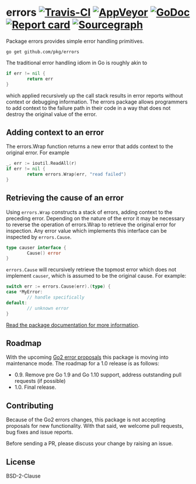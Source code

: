 # errors [![Travis-CI](https://travis-ci.org/pkg/errors.svg)](https://travis-ci.org/pkg/errors) [![AppVeyor](https://ci.appveyor.com/api/projects/status/b98mptawhudj53ep/branch/master?svg=true)](https://ci.appveyor.com/project/davecheney/errors/branch/master) [![GoDoc](https://godoc.org/github.com/pkg/errors?status.svg)](http://godoc.org/github.com/pkg/errors) [![Report card](https://goreportcard.com/badge/github.com/pkg/errors)](https://goreportcard.com/report/github.com/pkg/errors) [![Sourcegraph](https://sourcegraph.com/github.com/pkg/errors/-/badge.svg)](https://sourcegraph.com/github.com/pkg/errors?badge)

Package errors provides simple error handling primitives.

`go get github.com/pkg/errors`

The traditional error handling idiom in Go is roughly akin to

```go
if err != nil {
        return err
}
```

which applied recursively up the call stack results in error reports without
context or debugging information. The errors package allows programmers to add
context to the failure path in their code in a way that does not destroy the
original value of the error.

## Adding context to an error

The errors.Wrap function returns a new error that adds context to the original
error. For example

```go
_, err := ioutil.ReadAll(r)
if err != nil {
        return errors.Wrap(err, "read failed")
}
```

## Retrieving the cause of an error

Using `errors.Wrap` constructs a stack of errors, adding context to the
preceding error. Depending on the nature of the error it may be necessary to
reverse the operation of errors.Wrap to retrieve the original error for
inspection. Any error value which implements this interface can be inspected by
`errors.Cause`.

```go
type causer interface {
        Cause() error
}
```

`errors.Cause` will recursively retrieve the topmost error which does not
implement `causer`, which is assumed to be the original cause. For example:

```go
switch err := errors.Cause(err).(type) {
case *MyError:
        // handle specifically
default:
        // unknown error
}
```

[Read the package documentation for more information](https://godoc.org/github.com/pkg/errors).

## Roadmap

With the upcoming
[Go2 error proposals](https://go.googlesource.com/proposal/+/master/design/go2draft.md)
this package is moving into maintenance mode. The roadmap for a 1.0 release is
as follows:

- 0.9. Remove pre Go 1.9 and Go 1.10 support, address outstanding pull requests
  (if possible)
- 1.0. Final release.

## Contributing

Because of the Go2 errors changes, this package is not accepting proposals for
new functionality. With that said, we welcome pull requests, bug fixes and issue
reports.

Before sending a PR, please discuss your change by raising an issue.

## License

BSD-2-Clause
